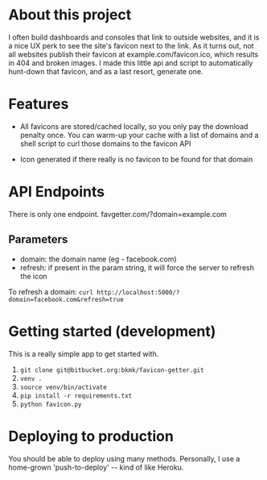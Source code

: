 # About this project

I often build dashboards and consoles that link to outside websites, 
and it is a nice UX perk to see the site's favicon next to the link.
As it turns out, not all websites publish their favicon at 
example.com/favicon.ico, which results in 404 and broken images.
I made this little api and script to automatically hunt-down that
favicon, and as a last resort, generate one.

# Features

  - All favicons are stored/cached locally, so you only pay the download
penalty once. You can warm-up your cache with a list of domains and a shell
script to curl those domains to the favicon API

  - Icon generated if there really is no favicon to be found for that domain

# API Endpoints

There is only one endpoint. favgetter.com/?domain=example.com

## Parameters

  - domain: the domain name (eg - facebook.com)
  - refresh: if present in the param string, it will force the server to refresh 
  the icon

To refresh a domain: `curl http://localhost:5000/?domain=facebook.com&refresh=true`


# Getting started (development)

This is a really simple app to get started with.

  1. `git clone git@bitbucket.org:bkmk/favicon-getter.git`
  2. `venv .`
  3. `source venv/bin/activate`
  4. `pip install -r requirements.txt`
  5. `python favicon.py`

# Deploying to production

You should be able to deploy using many methods. Personally, I use a home-grown
'push-to-deploy' -- kind of like Heroku.
